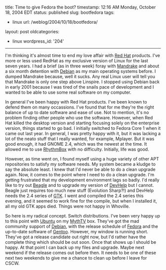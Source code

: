 title: Time to give Fedora the boot?
timestamp: 12:16 AM Monday, October 18, 2004 EDT
status: published
slug: bootfedora
tags:
- linux
url: /weblog/2004/10/18/bootfedora/

layout: post
oldcategories:
- linux
wordpress_id: '204'

---

I'm thinking it's almost time to end my love affair with
[Red Hat](http://www.redhat.com/) products.  I've more or less used
RedHat as my exclusive version of Linux for the last seven years.  I had a
brief (as in three week) foray with [Mandrake](http://www.mandrakesoft.com/) and about a six month detention with [Debian](http://www.debian.org/) as my main operating systems before.  I dumped Mandrake because, well
it sucks.  Any real Linux user will tell you that Mandrake is only one step
above Linspire.  I stopped using Debian back in early 2001 because I was tired
of the snails pace of development and I wanted to be able to use some real
software on my computer.






In general I've been happy with Red Hat products.  I've been known to defend
them on many occassions.  I've found that for me they're the right balance of
up to date software and ease of use.  Not to mention, it's no problem finding
other people who use the software.  However, when Red Hat killed the desktop
version and starting focusing solely on the enterprise version, things started
to go bad.  I initially switched to Fedora Core 1 when it came out last year.
In general, I was pretty happy with it, but it was lacking a lot of the neato
stuff that I really wanted, for example, Mplayer.  But it was good enough, it
had GNOME 2.4, which was the newest at the time.  It allowed me to use
[RhythmBox](http://www.rhythmbox.org/) with no difficulty.
Initially, life was good.






However, as time went on, I found myself using a huge variety of other APT
repositories to satisfy my software needs.  My system became a kludge to say
the absolute least.  I knew that I'd never be able to do a clean upgrade again.
Now, it comes to the point where I need to do a clean upgrade.  I'm getting
frustrated that my development environment lags so badly.  I'd really like
to try out [Beagle](http://www.gnome.org/projects/beagle/) and to
upgrade my version of [DevHelp](http://www.imendio.com/projects/devhelp/) but I cannot.  Beagle just requires too much new stuff (Evolution Sharp?!)
and DevHelp needs the 2.4 series of [GTK](http://www.gtk.org/).  I
went and compiled the 2.4 series this evening, and it seemed to work fine for
the compile, but when I installed it, all my old GTK apps died.  Things were
not happy in Whoville.






So here is my radical concept.  Switch distributions.  I've been very happy
up to this point with [Ubuntu](http://www.ubuntulinux.org/) on my
[MythTV](http://www.mythtv.org/) box.  They've got the mad community
support of [Debian](http://www.debian.org/), with the release
schedule of [Fedora](http://fedora.redhat.com/) and the up-to-date
software of [Gentoo](http://www.gentoo.org/).  However, my window
is running short.  They've got a release candidate out right now, but I'd rather
have the complete thing which should be out soon.  Once that shows up I should
be happy.  At that point I can back up my files and upgrade.  Maybe next weekend
if the release comes out before then.  It needs to be one of these next two
weekends to give me a chance to clean up before I leave for CSCW.

